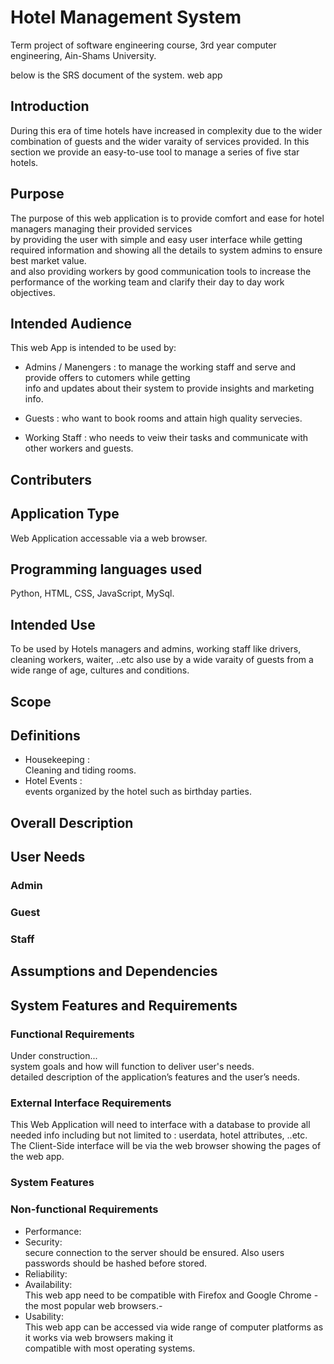 # Hotel Management System
Term project of software engineering course, 3rd year computer engineering, Ain-Shams University.

below is the SRS document of the system.
web app

## Introduction
During this era of time hotels have increased in complexity due to the wider combination of guests and the wider
varaity of services provided.
In this section we provide an easy-to-use tool to manage a series of five star hotels.

## Purpose
The purpose of this web application is to provide comfort and ease for hotel managers managing their provided services  
by providing the user with simple and easy user interface while getting required information and showing all the details to system admins  to ensure best market value.  
and also providing workers by good communication tools to increase the performance of the working team and clarify their day to day work objectives.


## Intended Audience
This web App is intended to be used by:  
- Admins / Manengers : to manage the working staff and serve and provide offers to cutomers while getting  
info and updates about their system to provide insights and marketing info.  

- Guests : who want to book rooms and attain high quality servecies.

- Working Staff : who needs to veiw their tasks and communicate with other workers and guests.


## Contributers

## Application Type
Web Application accessable via a web browser.

## Programming languages used
Python, HTML, CSS, JavaScript, MySql.

## Intended Use
To be used by Hotels managers and admins, working staff like drivers, cleaning workers, waiter, ..etc
also use by a wide varaity of guests from a wide range of age, cultures and conditions.

## Scope


## Definitions
- Housekeeping :  
Cleaning and tiding rooms.
- Hotel Events :  
events organized by the hotel such as birthday parties.

## Overall Description


## User Needs

### Admin

### Guest

### Staff


## Assumptions and Dependencies

## System Features and Requirements

### Functional Requirements
Under construction...  
system goals and how will function to deliver user's needs.  
detailed description of the application’s features and the user’s needs.  


### External Interface Requirements
This Web Application will need to interface with a database to provide all needed info including but not limited to : userdata, hotel attributes, ..etc.  
The Client-Side interface will be via the web browser showing the pages of the web app.

### System Features

### Non-functional Requirements
- Performance:  
- Security:  
secure connection to the server should be ensured. Also users passwords should be hashed before stored.
- Reliability:  
- Availability:  
This web app need to be compatible with Firefox and Google Chrome - the most popular web browsers.-
- Usability:  
This web app can be accessed via wide range of computer platforms as it works via web browsers making it  
compatible with most operating systems.

